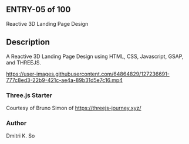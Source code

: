 ## ENTRY-05 of 100

Reactive 3D Landing Page Design 

## Description
A Reactive 3D Landing Page Design using HTML, CSS, Javascript, GSAP, and THREEJS.

https://user-images.githubusercontent.com/64864829/127236691-777c8ed3-22b9-421c-ae4a-89b31d5e7c16.mp4

### Three.js Starter
Courtesy of Bruno Simon of https://threejs-journey.xyz/

### Author 
Dmitri K. So
